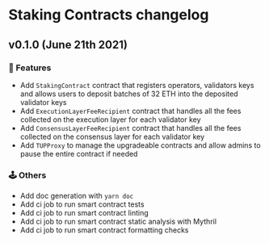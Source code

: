 # Staking Contracts changelog

## v0.1.0 (June 21th 2021)

### :dizzy: Features

- Add `StakingContract` contract that registers operators, validators keys and allows users to deposit batches of 32 ETH into the deposited validator keys
- Add `ExecutionLayerFeeRecipient` contract that handles all the fees collected on the execution layer for each validator key
- Add `ConsensusLayerFeeRecipient` contract that handles all the fees collected on the consensus layer for each validator key
- Add `TUPProxy` to manage the upgradeable contracts and allow admins to pause the entire contract if needed

### 🕹️ Others

- Add doc generation with `yarn doc`
- Add ci job to run smart contract tests
- Add ci job to run smart contract linting
- Add ci job to run smart contract static analysis with Mythril
- Add ci job to run smart contract formatting checks